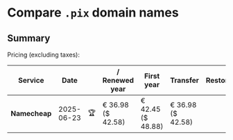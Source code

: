 # Compare `.pix` domain names

## Summary

Pricing (excluding taxes):

| Service | Date |  | / Renewed year | First year | Transfer | Restoration |
|--|--|--|--|--|--|--|
| **Namecheap** | 2025-06-23 | 🏆 | € 36.98<br>($ 42.58) | € 42.45<br>($ 48.88) | € 36.98<br>($ 42.58) |  |
